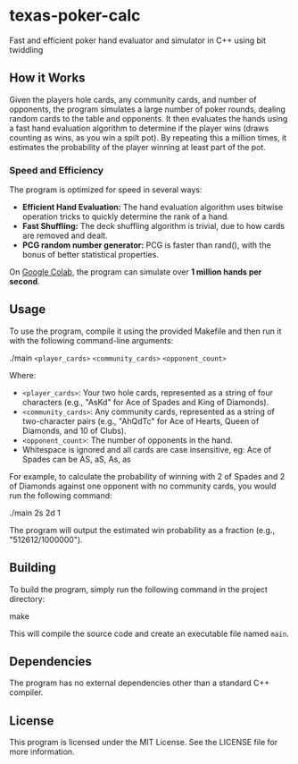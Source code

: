 # texas-poker-calc
Fast and efficient poker hand evaluator and simulator in C++ using bit twiddling

## How it Works

Given the players hole cards, any community cards, and number of opponents, the program simulates a large number of poker rounds, dealing random cards to the table and opponents. It then evaluates the hands using a fast hand evaluation algorithm to determine if the player wins (draws counting as wins, as you win a spilt pot). By repeating this a million times, it estimates the probability of the player winning at least part of the pot.

### Speed and Efficiency

The program is optimized for speed in several ways:

- **Efficient Hand Evaluation:** The hand evaluation algorithm uses bitwise operation tricks to quickly determine the rank of a hand.
- **Fast Shuffling:** The deck shuffling algorithm is trivial, due to how cards are removed and dealt.
- **PCG random number generator:** PCG is faster than rand(), with the bonus of better statistical properties.

On [Google Colab](https://colab.research.google.com/drive/1bMS6FuAO9-c2_RVsQWc0lSHAVigE6HHI?usp=sharing), the program can simulate over **1 million hands per second**.

## Usage

To use the program, compile it using the provided Makefile and then run it with the following command-line arguments:

./main `<player_cards>`  `<community_cards>` `<opponent_count>`

Where:

- `<player_cards>`: Your two hole cards, represented as a string of four characters (e.g., "AsKd" for Ace of Spades and King of Diamonds).
- `<community_cards>`: Any community cards, represented as a string of two-character pairs (e.g., "AhQdTc" for Ace of Hearts, Queen of Diamonds, and 10 of Clubs).
- `<opponent_count>`: The number of opponents in the hand.
- Whitespace is ignored and all cards are case insensitive, eg: Ace of Spades can be AS, aS, As, as

For example, to calculate the probability of winning with 2 of Spades and 2 of Diamonds against one opponent with no community cards, you would run the following command:

./main 2s 2d 1

The program will output the estimated win probability as a fraction (e.g., "512612/1000000").

## Building

To build the program, simply run the following command in the project directory:

make

This will compile the source code and create an executable file named `main`.

## Dependencies

The program has no external dependencies other than a standard C++ compiler.

## License

This program is licensed under the MIT License. See the LICENSE file for more information.
